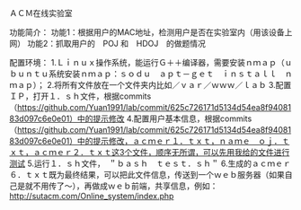ＡＣＭ在线实验室

功能简介：
功能1：根据用户的MAC地址，检测用户是否在实验室内（用该设备上网）
功能2：抓取用户的　POJ 和　HDOJ　的做题情况

配置环境：
1.Ｌｉｎｕｘ操作系统，能运行Ｇ＋＋编译器，需要安装ｎｍａｐ（ｕｂｕｎｔｕ系统安装ｎｍａｐ：ｓｏｄｕ　ａｐｔ－ｇｅｔ　ｉｎｓｔａｌｌ　ｎｍａｐ）；
2.将所有文件放在一个文件夹内比如／ｖａｒ／ｗｗｗ／ｌａｂ
3.配置ＩＰ，打开１．ｓｈ文件，根据commits（https://github.com/Yuan1991/lab/commit/625c726171d5134d54ea8f9408183d097c6e0e01）中的提示修改
4.配置用户基本信息，根据commits（https://github.com/Yuan1991/lab/commit/625c726171d5134d54ea8f9408183d097c6e0e01）中的提示修改，ａｃｍｅｒ１．ｔｘｔ，ｎａｍｅ＿ｏｊ．ｔｘｔ，ａｃｍｅｒ２．ｔｘｔ这3个文件，顺序无所谓，可以先用我给的文件进行测试
5.运行１．ｓｈ文件，　＂ｂａｓｈ　ｔｅｓｔ．ｓｈ＂
6.生成的ａｃｍｅｒ６．ｔｘｔ既为最终结果，可以把此文件信息，传送到一个ｗｅｂ服务器（如果自己是就不用传了～），再做成ｗｅｂ前端，共享信息，例如：http://sutacm.com/Online_system/index.php
